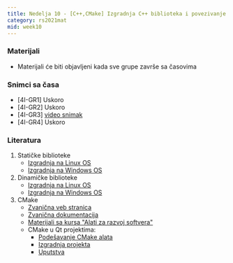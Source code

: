 ```yaml
---
title: Nedelja 10 - [C++,CMake] Izgradnja C++ biblioteka i povezivanje funkcija. Sistemi za izgradnju koda.
category: rs2021mat
mid: week10
---
```


### Materijali

- Materijali će biti objavljeni kada sve grupe završe sa časovima

### Snimci sa časa

- [4I-GR1] Uskoro
- [4I-GR2] Uskoro
- [4I-GR3] [video snimak](http://enastava.matf.bg.ac.rs/~nikola_ajzenhamer/2020-2021/rs/RS%2010/RS%2010_player.html)
- [4I-GR4] Uskoro

### Literatura

1. Statičke biblioteke
    - [Izgradnja na Linux OS](http://www.yolinux.com/TUTORIALS/LibraryArchives-StaticAndDynamic.html)
    - [Izgradnja na Windows OS](https://docs.microsoft.com/en-us/cpp/build/walkthrough-creating-and-using-a-static-library-cpp?view=msvc-160)
2. Dinamičke biblioteke
    - [Izgradnja na Linux OS](http://www.yolinux.com/TUTORIALS/LibraryArchives-StaticAndDynamic.html)
    - [Izgradnja na Windows OS](https://docs.microsoft.com/en-us/cpp/build/dlls-in-visual-cpp?view=msvc-160)
1. CMake
    - [Zvanična veb stranica](https://cmake.org/)
    - [Zvanična dokumentacija](https://cmake.org/cmake/help/latest/)
    - [Materijali sa kursa "Alati za razvoj softvera"](https://github.com/Robotmurlock/MATF-AZRS/tree/main/tema05_cmake)
    - CMake u Qt projektima:
        - [Podešavanje CMake alata](https://doc.qt.io/qtcreator/creator-project-cmake.html)
        - [Izgradnja projekta](https://doc.qt.io/qt-5.12/cmake-manual.html)
        - [Uputstva](https://doc.qt.io/qt-5/cmake-manual.html)

